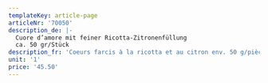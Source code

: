```yaml
---
templateKey: article-page
articleNr: '70050'
description_de: |-
  Cuore d’amore mit feiner Ricotta-Zitronenfüllung
  ca. 50 gr/Stück
description_fr: 'Coeurs farcis à la ricotta et au citron env. 50 g/pièce'
unit: '1'
price: '45.50'
---
```



